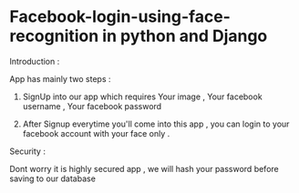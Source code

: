 # Facebook-login-using-face-recognition in python and Django
Introduction :

App has mainly two steps : 

1. SignUp into our app which requires Your image , Your facebook username ,  Your facebook password

2. After Signup everytime you'll come into this app , you can login to your facebook account with your face only .


Security :

Dont worry it is highly secured app , we will hash your password before saving to our database
